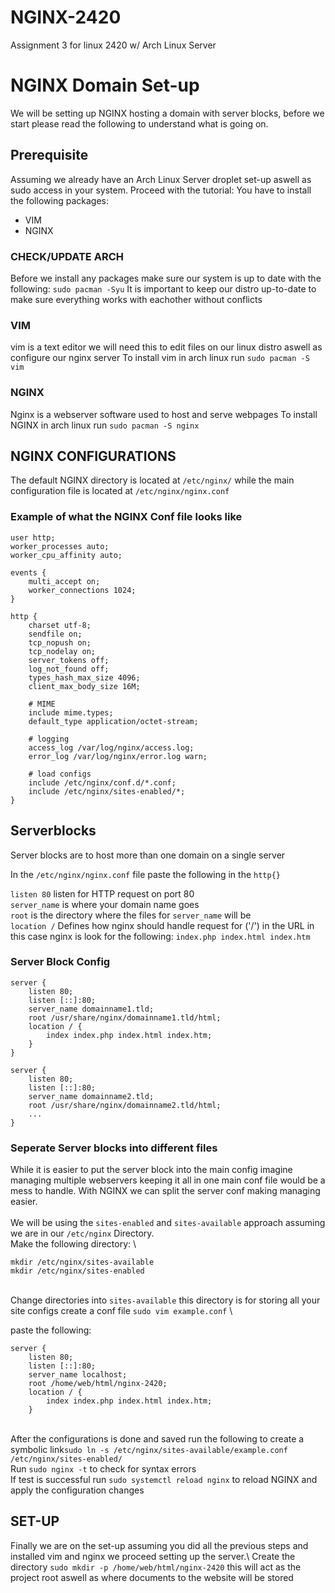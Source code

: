 # NGINX-2420
Assignment 3 for linux 2420 w/ Arch Linux Server

# NGINX Domain Set-up
We will be setting up NGINX hosting a domain with server blocks, before we start please read the following to understand what is going on.

## Prerequisite
Assuming we already have an Arch Linux Server droplet set-up aswell as sudo access in your system. Proceed with the tutorial:
You have to install the following packages:
- VIM
- NGINX


### CHECK/UPDATE ARCH
Before we install any packages make sure our system is up to date with the following:
`sudo pacman -Syu`
It is important to keep our distro up-to-date to make sure everything works with eachother without conflicts

### VIM
vim is a text editor we will need this to edit files on our linux distro aswell as configure our nginx server
To install vim in arch linux run `sudo pacman -S vim`

### NGINX
Nginx is a webserver software used to host and serve webpages
To install NGINX in arch linux run `sudo pacman -S nginx`

## NGINX CONFIGURATIONS
The default NGINX directory is located at `/etc/nginx/` while the main configuration file is located at `/etc/nginx/nginx.conf`

### Example of what the NGINX Conf file looks like
```
user http;
worker_processes auto;
worker_cpu_affinity auto;

events {
    multi_accept on;
    worker_connections 1024;
}

http {
    charset utf-8;
    sendfile on;
    tcp_nopush on;
    tcp_nodelay on;
    server_tokens off;
    log_not_found off;
    types_hash_max_size 4096;
    client_max_body_size 16M;

    # MIME
    include mime.types;
    default_type application/octet-stream;

    # logging
    access_log /var/log/nginx/access.log;
    error_log /var/log/nginx/error.log warn;

    # load configs
    include /etc/nginx/conf.d/*.conf;
    include /etc/nginx/sites-enabled/*;
}
```

## Serverblocks
Server blocks are to host more than one domain on a single server

In the `/etc/nginx/nginx.conf` file paste the following in the `http{}`

`listen 80` listen for HTTP request on port 80\
`server_name` is where your domain name goes\
`root` is the directory where the files for `server_name` will be\
`location /` Defines how nginx should handle request for ('/') in the URL in this case nginx is look for the following: `index.php index.html index.htm`

### Server Block Config
```
server {
    listen 80;
    listen [::]:80;
    server_name domainname1.tld;
    root /usr/share/nginx/domainname1.tld/html;
    location / {
        index index.php index.html index.htm;
    }
}

server {
    listen 80;
    listen [::]:80;
    server_name domainname2.tld;
    root /usr/share/nginx/domainname2.tld/html;
    ...
}
```

### Seperate Server blocks into different files

While it is easier to put the server block into the main config imagine managing multiple webservers keeping it all in one main conf file would be a mess to handle. With NGINX we can split the server conf making managing easier.
\
\
We will be using the `sites-enabled` and `sites-available` approach
assuming we are in our `/etc/nginx` Directory. \
Make the following directory: \
```
mkdir /etc/nginx/sites-available
mkdir /etc/nginx/sites-enabled
```
\
Change directories into `sites-available` this directory is for storing all your site configs
create a conf file `sudo vim example.conf` \

paste the following:
```
server {
    listen 80;
    listen [::]:80;
    server_name localhost;
    root /home/web/html/nginx-2420;
    location / {
        index index.php index.html index.htm;
    }
```
\
After the configurations is done and saved run the following to create a symbolic link`sudo ln -s /etc/nginx/sites-available/example.conf /etc/nginx/sites-enabled/` \
Run `sudo nginx -t` to check for syntax errors \
If test is successful run `sudo systemctl reload nginx` to reload NGINX and apply the configuration changes


## SET-UP
Finally we are on the set-up assuming you did all the previous steps and installed vim and nginx we proceed setting up the server.\\
Create the directory `sudo mkdir -p /home/web/html/nginx-2420` this will act as the project root aswell as where documents to the website will be stored

